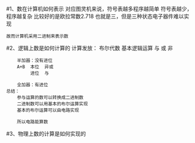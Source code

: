 #1、数在计算机如何表示
    对应图灵机来说，符号表越多程序越简单
    符号表越少，程序越复杂
    比较好的是欧拉常数2.718 也就是三，但是三种状态电子器件难以实现

    故而计算机采用二进制来表示数

#2、逻辑上数是如何计算的
    计算发放：
        布尔代数
            基本逻辑运算
                与
                或
                非

        半加器：没有进位
        A+B  本位  异或
             进位  与

        全加器：有进位
    总结：
        参与运算的数可以转换成二进制数
        二进制数可以用基本的布尔运算实现
        基本的布尔运算可以由电路实现

        所以电路能算数
#3、物理上数的计算是如何实现的


